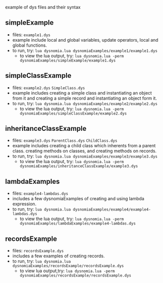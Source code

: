 example of dys files and their syntax

## simpleExample
- files: ``example1.dys``
- example include local and global variables, update operators, local and global functions.
- to run, try: ``lua dysnomia.lua dysnomiaExamples/example1/example1.dys``
  - to view the lua output, try: ``lua dysnomia.lua -perm dysnomiaExamples/simpleExample/example1.dys``

## simpleClassExample
- files: ``example2.dys`` ``SimpleClass.dys``
- example includes creating a simple class and instantiating an object from it and creating a simple record and instantiating an object form it.
- to run, try: ``lua dysnomia.lua dysnomiaExamples/example2/example2.dys``
  - to view the lua output, try: ``lua dysnomia.lua -perm dysnomiaExamples/simpleClassExample/example2.dys``

## inheritanceClassExample
- files: ``example3.dys`` ``ParentClass.dys`` ``ChildClass.dys``
- example includes creating a child class which inherents from a parent class. creating methods on classes, and creating methods on records.
- to run, try: ``lua dysnomia.lua dysnomiaExamples/example3/example3.dys``
  - to view the lua output, try: ``lua dysnomia.lua -perm dysnomiaExamples/inheritanceClassExample/example3.dys``

## lambdaExamples
- files: ``example4-lambdas.dys``
- includes a few dysnomiaExamples of creating and using lambda expression.
- to run, try: ``lua dysnomia.lua dysnomiaExamples/example4/example4-lambdas.dys``
  - to view the lua output, try: ``lua dysnomia.lua -perm dysnomiaExamples/lambdaExamples/example4-lambdas.dys``

## recordsExample
- files: ``recordsExample.dys``
- includes a few examples of creating records.
- to run, try: ``lua dysnomia.lua dysnomiaExamples/recordsExample/recordsExample.dys``
  - to view lua output,try: ``lua dysnomia.lua -perm dysnomiaExamples/recordsExample/recordsExample.dys``
